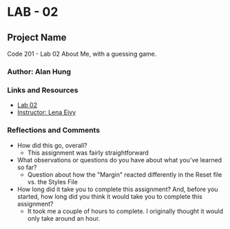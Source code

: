 # LAB - 02

## Project Name

Code 201 - Lab 02
About Me, with a guessing game.

### Author: Alan Hung

### Links and Resources

* [Lab 02](index.html)
* [Instructor: Lena Eivy](lena@codefellows.com)

### Reflections and Comments

* How did this go, overall?
    * This assignment was fairly straightforward
* What observations or questions do you have about what you’ve learned so far?
    * Question about how the "Margin" reacted differently in the Reset file vs. the Styles File
* How long did it take you to complete this assignment? And, before you started, how long did you think it would take you to complete this assignment?
    * It took me a couple of hours to complete.  I originally thought it would only take around an hour.